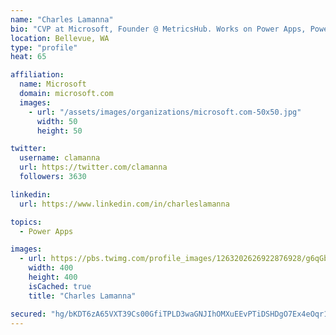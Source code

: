 ```yaml
---
name: "Charles Lamanna"
bio: "CVP at Microsoft, Founder @ MetricsHub. Works on Power Apps, Power Automate, Power Virtual Agent, Common Data Service and Dynamics 365."
location: Bellevue, WA
type: "profile"
heat: 65

affiliation:
  name: Microsoft
  domain: microsoft.com
  images:
    - url: "/assets/images/organizations/microsoft.com-50x50.jpg"
      width: 50
      height: 50

twitter:
  username: clamanna
  url: https://twitter.com/clamanna
  followers: 3630

linkedin:
  url: https://www.linkedin.com/in/charleslamanna

topics:
  - Power Apps

images:
  - url: https://pbs.twimg.com/profile_images/1263202626922876928/g6qGbHZ-_400x400.jpg
    width: 400
    height: 400
    isCached: true
    title: "Charles Lamanna"

secured: "hg/bKDT6zA65VXT39Cs00GfiTPLD3waGNJIhOMXuEEvPTiDSHDgO7Ex4eOqr1gva2ULqUBMurbvKzLsQtFHsE4In4Xn7kMKtW1afBQPb2eyToe1l6pthyMZBR7pBLnCv5h1PGLF3L5pURvlABZgnLc7JFrHhEZpWCdB+o4fGwGHNxmMcm8WJ0m/naWxM8uXgmxR3qBdQbf8e083IUNKBjya7JnOSbT978HecGx7DQNO1xROKRow6HlZpLsNFC3UPLAukTNK9zfYLkHqOWPfbCVPF4QCHS8/vx1SOnPMG4r9isZkPZ1/FMKZbWP0qTSrerq+xGothkXPPtwN41IG+M325uT8LOIWaBqWTbQR+k3dzw7+fvncwUQmwGv928v2MDBcNlmbhQCkESRVNKVb5NSLEULAnu4SA1yi7j3reZr4=;117m1605AYCFOqkNSYvhDA=="
---
```


